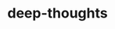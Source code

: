 # deep-thoughts

<!-- Me quede en 21.2.1 el 3/28/22 -->
<!-- ME quede en 21.3.1 -->
<!-- Me qued en 21.4.1 -->
